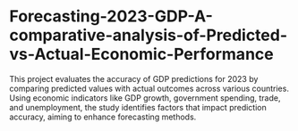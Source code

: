 # Forecasting-2023-GDP-A-comparative-analysis-of-Predicted-vs-Actual-Economic-Performance
This project evaluates the accuracy of GDP predictions for 2023 by comparing predicted values with actual outcomes across various countries. Using economic indicators like GDP growth, government spending, trade, and unemployment, the study identifies factors that impact prediction accuracy, aiming to enhance forecasting methods.
